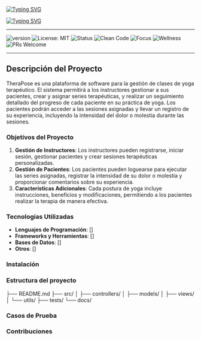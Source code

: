 
[![Typing SVG](https://readme-typing-svg.demolab.com?font=Press+Start+2P&weight=900&size=28&pause=1000&color=003566&background=FFFFFF&center=true&vCenter=true&width=800&height=100&lines=CleanCoders;+Proyecto+calidad+v1.0)](https://git.io/typing-svg)

[![Typing SVG](https://readme-typing-svg.demolab.com?font=Press+Start+2P&weight=900&size=28&pause=1200&color=003566&background=FFFFFF&center=true&vCenter=true&width=800&height=100&lines=TheraPose+%F0%9F%A7%98%E2%80%8D%E2%99%80%EF%B8%8F)](https://git.io/typing-svg)

---
![version](https://img.shields.io/badge/version-1.0.0-blue) ![License: MIT](https://img.shields.io/badge/License-MIT-yellow.svg) ![Status](https://img.shields.io/badge/status-en%20desarrollo-orange) ![Clean Code](https://img.shields.io/badge/code%20style-clean--code-brightgreen) ![Focus](https://img.shields.io/badge/yoga-terapéutico-blueviolet)
![Wellness](https://img.shields.io/badge/bienestar-holístico-ff69b4) ![PRs Welcome](https://img.shields.io/badge/PRs-welcome-brightgreen.svg)

---
## Descripción del Proyecto

TheraPose es una plataforma de software para la gestión de clases de yoga terapéutico. El sistema permitirá a los instructores gestionar a sus pacientes, crear y asignar series terapéuticas, y realizar un seguimiento detallado del progreso de cada paciente en su práctica de yoga. Los pacientes podrán acceder a las sesiones asignadas y llevar un registro de su experiencia, incluyendo la intensidad del dolor o molestia durante las sesiones.

### Objetivos del Proyecto

1. **Gestión de Instructores**: Los instructores pueden registrarse, iniciar sesión, gestionar pacientes y crear sesiones terapéuticas personalizadas.
2. **Gestión de Pacientes**: Los pacientes pueden loguearse para ejecutar las series asignadas, registrar la intensidad de su dolor o molestia y proporcionar comentarios sobre su experiencia.
3. **Características Adicionales**: Cada postura de yoga incluye instrucciones, beneficios y modificaciones, permitiendo a los pacientes realizar la terapia de manera efectiva.

### Tecnologías Utilizadas

- **Lenguajes de Programación**: []
- **Frameworks y Herramientas**: []
- **Bases de Datos**: []
- **Otros**: []

### Instalación


### Estructura del proyecto
├── README.md
├── src/
│   ├── controllers/
│   ├── models/
│   ├── views/
│   └── utils/
├── tests/
└── docs/

### Casos de Prueba

### Contribuciones

